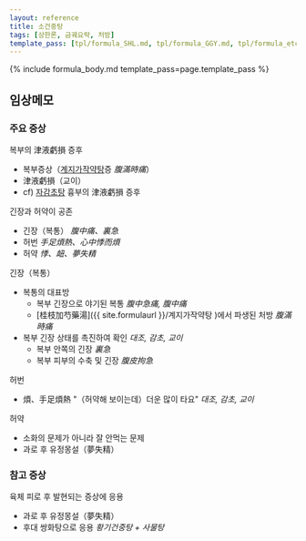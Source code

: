 ```yaml
---
layout: reference
title: 소건중탕
tags: [상한론, 금궤요략, 처방]
template_pass: [tpl/formula_SHL.md, tpl/formula_GGY.md, tpl/formula_etc.md]
---
```



{% include formula_body.md template_pass=page.template_pass %}


## 임상메모

### 주요 증상

복부의 津液虧損 증후
* 복부증상（[계지가작약탕]({{site.formulaurl}}/계지가작약탕)증 _腹滿時痛_）
* 津液虧損（교이）
* cf) [자감초탕]({{site.formulaurl}}/자감초탕) 흉부의 津液虧損 증후


긴장과 허약이 공존
* 긴장（복통） _腹中痛、裏急_
* 허번 _手足煩熱、心中悸而煩_
* 허약 _悸、衄、夢失精_

긴장（복통）
* 복통의 대표방
  - 복부 긴장으로 야기된 복통 _腹中急痛, 腹中痛_
  - [桂枝加芍藥湯]({{ site.formulaurl }}/계지가작약탕 )에서 파생된 처방 _腹滿時痛_
* 복부 긴장 상태를 촉진하여 확인 _대조, 감초, 교이_
  - 복부 안쪽의 긴장 _裏急_
  - 복부 피부의 수축 및 긴장 _腹皮拘急_

허번
* 煩、手足煩熱 "（허약해 보이는데）더운 많이 타요" _대조, 감초, 교이_

허약
* 소화의 문제가 아니라 잘 안먹는 문제
* 과로 후 유정몽설（夢失精）

### 참고 증상

육체 피로 후 발현되는 증상에 응용
* 과로 후 유정몽설（夢失精）
* 후대 쌍화탕으로 응용 _황기건중탕 + 사물탕_
